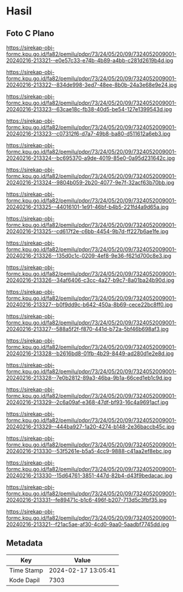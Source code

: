 # Hasil

## Foto C Plano

https://sirekap-obj-formc.kpu.go.id/fa82/pemilu/pdpr/73/24/05/20/09/7324052009001-20240216-213321--e0e57c33-e74b-4b89-a4bb-c281d2619b4d.jpg

https://sirekap-obj-formc.kpu.go.id/fa82/pemilu/pdpr/73/24/05/20/09/7324052009001-20240216-213322--834de998-3ed7-48ee-8b0b-24a3e68e9e24.jpg

https://sirekap-obj-formc.kpu.go.id/fa82/pemilu/pdpr/73/24/05/20/09/7324052009001-20240216-213323--63cae18c-fb38-40d5-be54-127e1399543d.jpg

https://sirekap-obj-formc.kpu.go.id/fa82/pemilu/pdpr/73/24/05/20/09/7324052009001-20240216-213323--c07312f6-d7a7-49b8-ba80-d511612a6eb3.jpg

https://sirekap-obj-formc.kpu.go.id/fa82/pemilu/pdpr/73/24/05/20/09/7324052009001-20240216-213324--bc695370-a9de-4019-85e0-0a95d231642c.jpg

https://sirekap-obj-formc.kpu.go.id/fa82/pemilu/pdpr/73/24/05/20/09/7324052009001-20240216-213324--9804b059-2b20-4077-9e7f-32acf63b70bb.jpg

https://sirekap-obj-formc.kpu.go.id/fa82/pemilu/pdpr/73/24/05/20/09/7324052009001-20240216-213325--44016101-1e91-46bf-b4b5-221fd4a9d65a.jpg

https://sirekap-obj-formc.kpu.go.id/fa82/pemilu/pdpr/73/24/05/20/09/7324052009001-20240216-213325--cd617f2e-c6bb-4454-9b7d-ff227b6ae1fe.jpg

https://sirekap-obj-formc.kpu.go.id/fa82/pemilu/pdpr/73/24/05/20/09/7324052009001-20240216-213326--135d0c1c-0209-4ef8-9e36-f621d700c8e3.jpg

https://sirekap-obj-formc.kpu.go.id/fa82/pemilu/pdpr/73/24/05/20/09/7324052009001-20240216-213326--34af6406-c3cc-4a27-b9c7-8a01ba24b90d.jpg

https://sirekap-obj-formc.kpu.go.id/fa82/pemilu/pdpr/73/24/05/20/09/7324052009001-20240216-213327--b0f9dd9c-b642-450a-8b69-cece22bc8ff0.jpg

https://sirekap-obj-formc.kpu.go.id/fa82/pemilu/pdpr/73/24/05/20/09/7324052009001-20240216-213327--588a5f2f-f870-441d-b72a-5bf46b698af3.jpg

https://sirekap-obj-formc.kpu.go.id/fa82/pemilu/pdpr/73/24/05/20/09/7324052009001-20240216-213328--b2616bd8-01fb-4b29-8449-ad280d1e2e8d.jpg

https://sirekap-obj-formc.kpu.go.id/fa82/pemilu/pdpr/73/24/05/20/09/7324052009001-20240216-213328--7e0b2812-89a3-46ba-9b1a-66ced1eb1c9d.jpg

https://sirekap-obj-formc.kpu.go.id/fa82/pemilu/pdpr/73/24/05/20/09/7324052009001-20240216-213329--2c6a09af-e368-47df-bf93-16c4a9691acf.jpg

https://sirekap-obj-formc.kpu.go.id/fa82/pemilu/pdpr/73/24/05/20/09/7324052009001-20240216-213329--444ba927-1a20-4274-b148-2e36baccb45c.jpg

https://sirekap-obj-formc.kpu.go.id/fa82/pemilu/pdpr/73/24/05/20/09/7324052009001-20240216-213330--53f5261e-b5a5-4cc9-9888-c41aa2ef8ebc.jpg

https://sirekap-obj-formc.kpu.go.id/fa82/pemilu/pdpr/73/24/05/20/09/7324052009001-20240216-213330--15d64761-3851-447d-82b4-d43f9bedacac.jpg

https://sirekap-obj-formc.kpu.go.id/fa82/pemilu/pdpr/73/24/05/20/09/7324052009001-20240216-213331--fe89471c-b1c6-496f-b207-713d5c3fbf35.jpg

https://sirekap-obj-formc.kpu.go.id/fa82/pemilu/pdpr/73/24/05/20/09/7324052009001-20240216-213321--f21ac5ae-af30-4cd0-9aa0-5aadbf7745dd.jpg


## Metadata

| Key        | Value               |
| ---------- | ------------------- |
| Time Stamp | 2024-02-17 13:05:41 |
| Kode Dapil | 7303                |



